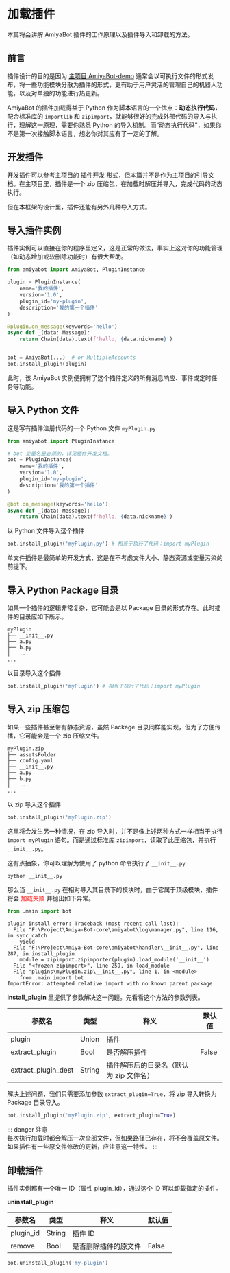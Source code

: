 # 加载插件

本篇将会讲解 AmiyaBot 插件的工作原理以及插件导入和卸载的方法。

## 前言

插件设计的目的是因为 [主项目 AmiyaBot-demo](https://github.com/AmiyaBot/Amiya-Bot)
通常会以可执行文件的形式发布，将一些功能模块分散为插件的形式，更有助于用户灵活的管理自己的机器人功能，以及对单独的功能进行热更新。

AmiyaBot 的插件加载得益于 Python 作为脚本语言的一个优点：**动态执行代码**，配合标准库的 `importlib` 和
`zipimport`，就能够很好的完成外部代码的导入与执行，理解这一原理，需要你熟悉 Python
的导入机制。而“动态执行代码”，如果你不是第一次接触脚本语言，想必你对其应有了一定的了解。

## 开发插件

开发插件可以参考主项目的 [插件开发](/develop/plugin/create) 形式，但本篇并不是作为主项目的引导文档。在主项目里，插件是一个
zip 压缩包，在加载时解压并导入，完成代码的动态执行。

但在本框架的设计里，插件还能有另外几种导入方式。

## 导入插件实例

插件实例可以直接在你的程序里定义，这是正常的做法，事实上这对你的功能管理（如动态增加或软删除功能时）有很大帮助。

```python
from amiyabot import AmiyaBot, PluginInstance

plugin = PluginInstance(
    name='我的插件',
    version='1.0',
    plugin_id='my-plugin',
    description='我的第一个插件'
)

@plugin.on_message(keywords='hello')
async def _(data: Message):
    return Chain(data).text(f'hello, {data.nickname}')


bot = AmiyaBot(...)  # or MultipleAccounts
bot.install_plugin(plugin)
```

此时，该 AmiyaBot 实例便拥有了这个插件定义的所有消息响应、事件或定时任务等功能。

## 导入 Python 文件

这是写有插件注册代码的一个 Python 文件 `myPlugin.py`

```python
from amiyabot import PluginInstance

# bot 变量名是必须的，详见插件开发文档。
bot = PluginInstance(
    name='我的插件',
    version='1.0',
    plugin_id='my-plugin',
    description='我的第一个插件'
)

@bot.on_message(keywords='hello')
async def _(data: Message):
    return Chain(data).text(f'hello, {data.nickname}')
```

以 Python 文件导入这个插件

```python
bot.install_plugin('myPlugin.py') # 相当于执行了代码：import myPlugin
```

单文件插件是最简单的开发方式，这是在不考虑文件大小、静态资源或变量污染的前提下。

## 导入 Python Package 目录

如果一个插件的逻辑非常复杂，它可能会是以 Package 目录的形式存在。此时插件的目录应如下所示。

```text
myPlugin
├── __init__.py
├── a.py
├── b.py
│   ...
...
```

以目录导入这个插件

```python
bot.install_plugin('myPlugin') # 相当于执行了代码：import myPlugin
```

## 导入 zip 压缩包

如果一些插件甚至带有静态资源，虽然 Package 目录同样能实现，但为了方便传播，它可能会是一个 zip 压缩文件。

```text
myPlugin.zip
├── assetsFolder
├── config.yaml
├── __init__.py
├── a.py
├── b.py
│   ...
...
```

以 zip 导入这个插件

```python
bot.install_plugin('myPlugin.zip')
```

这里将会发生另一种情况，在 zip 导入时，并不是像上述两种方式一样相当于执行<br>`import myPlugin`
语句。而是通过标准库 `zipimport`，读取了此压缩包，并执行 `__init__.py`。

这有点抽象，你可以理解为使用了 python 命令执行了 `__init__.py`

```bash
python __init__.py
```

那么当 `__init__.py` 在相对导入其目录下的模块时，由于它属于顶级模块，插件将会
<span style="color: red">加载失败</span>
并抛出如下异常。

```python
from .main import bot
```

```text
plugin install error: Traceback (most recent call last):
  File "F:\Project\Amiya-Bot-core\amiyabot\log\manager.py", line 116, in sync_catch
    yield
  File "F:\Project\Amiya-Bot-core\amiyabot\handler\__init__.py", line 287, in install_plugin
    module = zipimport.zipimporter(plugin).load_module('__init__')
  File "<frozen zipimport>", line 259, in load_module
  File "plugins\myPlugin.zip\__init__.py", line 1, in <module>
    from .main import bot
ImportError: attempted relative import with no known parent package
```

**install_plugin** 里提供了参数解决这一问题。先看看这个方法的参数列表。

| 参数名                 | 类型     | 释义                     | 默认值   |
|---------------------|--------|------------------------|-------|
| plugin              | Union  | 插件                     |       |
| extract_plugin      | Bool   | 是否解压插件                 | False |
| extract_plugin_dest | String | 插件解压后的目录名（默认为 zip 文件名） |       |

解决上述问题，我们只需要添加参数 `extract_plugin=True`，将 zip 导入转换为 Package 目录导入。

```python
bot.install_plugin('myPlugin.zip', extract_plugin=True)
```

::: danger 注意<br>
每次执行加载时都会解压一次全部文件，但如果路径已存在，将不会覆盖原文件。如果插件有一些原文件修改的更新，应注意这一特性。
:::

## 卸载插件

插件实例都有一个唯一 ID（属性 plugin_id），通过这个 ID 可以卸载指定的插件。

**uninstall_plugin**

| 参数名       | 类型     | 释义         | 默认值   |
|-----------|--------|------------|-------|
| plugin_id | String | 插件 ID      |       |
| remove    | Bool   | 是否删除插件的原文件 | False |

```python
bot.uninstall_plugin('my-plugin')
```
